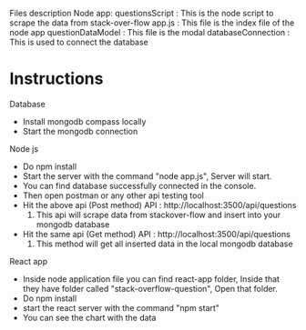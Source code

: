 
Files description 
Node app:
questionsScript : This is the node script to scrape the data from stack-over-flow
app.js : This file is the index file of the node app
questionDataModel : This file is the modal
databaseConnection : This is used to connect the database

# Instructions

Database
* Install mongodb compass locally
* Start the mongodb connection

Node js
* Do npm install
* Start the server with the command "node app.js", Server will start.
* You can find database successfully connected in the console.
* Then open postman or any other api testing tool
* Hit the above api (Post method)
  API :  http://localhost:3500/api/questions
  1) This api will scrape data from stackover-flow and insert into your mongodb database
* Hit the same api (Get method)
  API : http://localhost:3500/api/questions
  1) This method will get all inserted data in the local mongodb database

React app
* Inside node application file you can find react-app folder, Inside that they have folder called "stack-overflow-question", Open that folder.
* Do npm install
* start the react server with the command "npm start"
* You can see the chart with the data 
      
